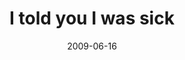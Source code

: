 ---
layout: base.njk
title : 'I told you I was sick' 
view_title : 'I told you I was sick' 
year : '2009' 
date : '2009-06-16' 
img_file : '/drawing/itoldyouiwassick.png' 
html_file : 'itoldyouiwassick' 
next_html : 'onehalf.html' 
year_order : '182' 
permalink : "title/{{html_file}}.html"
---